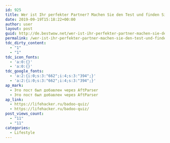 ```yaml
---
id: 925
title: Wer ist Ihr perfekter Partner? Machen Sie den Test und finden Sie heraus
date: 2019-09-19T15:18:22+00:00
author: user
layout: post
guid: http://de.bestwow.net/wer-ist-ihr-perfekter-partner-machen-sie-den-test-und-finden-sie-heraus/
permalink: /wer-ist-ihr-perfekter-partner-machen-sie-den-test-und-finden-sie-heraus/
tdc_dirty_content:
  - "1"
  - "1"
tdc_icon_fonts:
  - 'a:0:{}'
  - 'a:0:{}'
tdc_google_fonts:
  - 'a:2:{i:0;s:3:"662";i:4;s:3:"394";}'
  - 'a:2:{i:0;s:3:"662";i:4;s:3:"394";}'
ap_mark:
  - Это пост был добавлен через AftParser
  - Это пост был добавлен через AftParser
ap_link:
  - https://lifehacker.ru/badoo-quiz/
  - https://lifehacker.ru/badoo-quiz/
post_views_count:
  - "11"
  - "11"
categories:
  - Lifestyle
---
```

</p>
